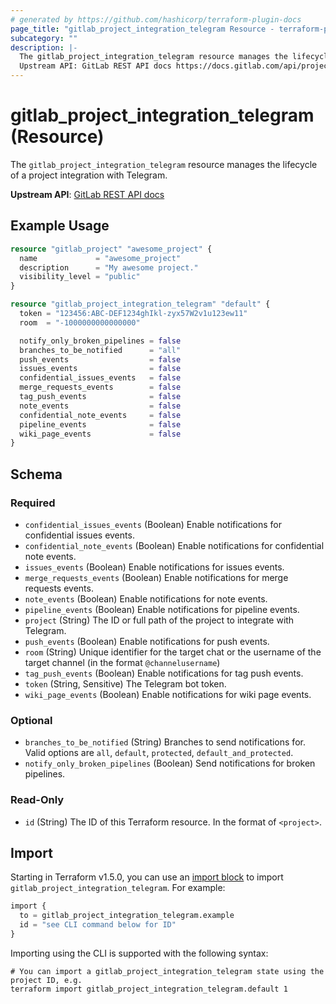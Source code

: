 ```yaml
---
# generated by https://github.com/hashicorp/terraform-plugin-docs
page_title: "gitlab_project_integration_telegram Resource - terraform-provider-gitlab"
subcategory: ""
description: |-
  The gitlab_project_integration_telegram resource manages the lifecycle of a project integration with Telegram.
  Upstream API: GitLab REST API docs https://docs.gitlab.com/api/project_integrations/#telegram
---
```


# gitlab_project_integration_telegram (Resource)

The `gitlab_project_integration_telegram` resource manages the lifecycle of a project integration with Telegram.

**Upstream API**: [GitLab REST API docs](https://docs.gitlab.com/api/project_integrations/#telegram)

## Example Usage

```terraform
resource "gitlab_project" "awesome_project" {
  name             = "awesome_project"
  description      = "My awesome project."
  visibility_level = "public"
}

resource "gitlab_project_integration_telegram" "default" {
  token = "123456:ABC-DEF1234ghIkl-zyx57W2v1u123ew11"
  room  = "-1000000000000000"

  notify_only_broken_pipelines = false
  branches_to_be_notified      = "all"
  push_events                  = false
  issues_events                = false
  confidential_issues_events   = false
  merge_requests_events        = false
  tag_push_events              = false
  note_events                  = false
  confidential_note_events     = false
  pipeline_events              = false
  wiki_page_events             = false
}
```

<!-- schema generated by tfplugindocs -->
## Schema

### Required

- `confidential_issues_events` (Boolean) Enable notifications for confidential issues events.
- `confidential_note_events` (Boolean) Enable notifications for confidential note events.
- `issues_events` (Boolean) Enable notifications for issues events.
- `merge_requests_events` (Boolean) Enable notifications for merge requests events.
- `note_events` (Boolean) Enable notifications for note events.
- `pipeline_events` (Boolean) Enable notifications for pipeline events.
- `project` (String) The ID or full path of the project to integrate with Telegram.
- `push_events` (Boolean) Enable notifications for push events.
- `room` (String) Unique identifier for the target chat or the username of the target channel (in the format `@channelusername`)
- `tag_push_events` (Boolean) Enable notifications for tag push events.
- `token` (String, Sensitive) The Telegram bot token.
- `wiki_page_events` (Boolean) Enable notifications for wiki page events.

### Optional

- `branches_to_be_notified` (String) Branches to send notifications for. Valid options are `all`, `default`, `protected`, `default_and_protected`.
- `notify_only_broken_pipelines` (Boolean) Send notifications for broken pipelines.

### Read-Only

- `id` (String) The ID of this Terraform resource. In the format of `<project>`.

## Import

Starting in Terraform v1.5.0, you can use an [import block](https://developer.hashicorp.com/terraform/language/import) to import `gitlab_project_integration_telegram`. For example:

```terraform
import {
  to = gitlab_project_integration_telegram.example
  id = "see CLI command below for ID"
}
```

Importing using the CLI is supported with the following syntax:

```shell
# You can import a gitlab_project_integration_telegram state using the project ID, e.g.
terraform import gitlab_project_integration_telegram.default 1
```
